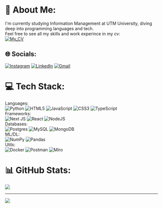 # 💫 About Me:
I'm currently studying Information Management at UTM University, diving deep into programming languages and tech. <br>Feel free to see all my skills and work experince in my cv: <br>[![My_CV](https://img.shields.io/badge/GitHub-100000?style=for-the-badge&logo=github&logoColor=white)](https://github.com/toxicblades/My-cv)



## 🌐 Socials:
[![Instagram](https://img.shields.io/badge/Instagram-E4405F?style=for-the-badge&logo=instagram&logoColor=white)](https://instagram.com/nikita.toxicblade) [![LinkedIn](https://img.shields.io/badge/LinkedIn-0077B5?style=for-the-badge&logo=linkedin&logoColor=white)](https://linkedin.com/in/nick-bitca-a5b469256) [![Gmail](https://img.shields.io/badge/Gmail-D14836?style=for-the-badge&logo=gmail&logoColor=white)](mailto:toxibladde.work@gmail.com)

# 💻 Tech Stack:
Languages:<br>![Python](https://img.shields.io/badge/python-3670A0?style=for-the-badge&logo=python&logoColor=ffdd54) ![HTML5](https://img.shields.io/badge/html5-%23E34F26.svg?style=for-the-badge&logo=html5&logoColor=white) ![JavaScript](https://img.shields.io/badge/javascript-%23323330.svg?style=for-the-badge&logo=javascript&logoColor=%23F7DF1E) ![CSS3](https://img.shields.io/badge/css3-%231572B6.svg?style=for-the-badge&logo=css3&logoColor=white) ![TypeScript](https://img.shields.io/badge/typescript-%23007ACC.svg?style=for-the-badge&logo=typescript&logoColor=white) <br>Frameworks:<br>![Next JS](https://img.shields.io/badge/Next-black?style=for-the-badge&logo=next.js&logoColor=white) ![React](https://img.shields.io/badge/react-%2320232a.svg?style=for-the-badge&logo=react&logoColor=%2361DAFB) ![NodeJS](https://img.shields.io/badge/node.js-6DA55F?style=for-the-badge&logo=node.js&logoColor=white)<br>Databases:<br> ![Postgres](https://img.shields.io/badge/postgres-%23316192.svg?style=for-the-badge&logo=postgresql&logoColor=white) ![MySQL](https://img.shields.io/badge/mysql-%2300000f.svg?style=for-the-badge&logo=mysql&logoColor=white) ![MongoDB](https://img.shields.io/badge/MongoDB-%234ea94b.svg?style=for-the-badge&logo=mongodb&logoColor=white) <br>ML/DL:<br>![NumPy](https://img.shields.io/badge/numpy-%23013243.svg?style=for-the-badge&logo=numpy&logoColor=white) ![Pandas](https://img.shields.io/badge/pandas-%23150458.svg?style=for-the-badge&logo=pandas&logoColor=white)<br>Utils:<br> ![Docker](https://img.shields.io/badge/docker-%230db7ed.svg?style=for-the-badge&logo=docker&logoColor=white) ![Postman](https://img.shields.io/badge/Postman-FF6C37?style=for-the-badge&logo=postman&logoColor=white) ![Miro](https://img.shields.io/badge/Miro-050038?style=for-the-badge&logo=Miro&logoColor=white)
# 📊 GitHub Stats:
![](https://github-readme-stats.vercel.app/api?username=ToxicBlades&theme=midnight-purple&hide_border=false&include_all_commits=false&count_private=false)<br/>

---
[![](https://visitcount.itsvg.in/api?id=ToxicBlades&icon=5&color=12)](https://visitcount.itsvg.in)

<!-- Proudly created with GPRM ( https://gprm.itsvg.in ) -->
